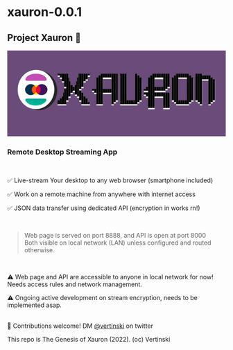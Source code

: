 # xauron-0.0.1
## Project Xauron 🔮

![logo](https://github.com/vertinski/xauron/blob/main/resources/logo-002_small.png "xauron")

### Remote Desktop Streaming App 

<br/>

✅ Live-stream Your desktop to any web browser (smartphone included)

✅ Work on a remote machine from anywhere with internet access

✅ JSON data transfer using dedicated API (encryption in works rn!)

<br/>

> Web page is served on port 8888, and API is open at port 8000  
> Both visible on local network (LAN) unless configured and routed otherwise.  

<br/>

⚠️ Web page and API are accessible to anyone in local network for now! Needs access rules and network management. 

⚠️ Ongoing active development on stream encryption, needs to be implemented asap. 

<br/>
🤝 Contributions welcome!  DM <a href="https://twitter.com/vertinski">@vertinski</a> on twitter
<br/>

This repo is The Genesis of Xauron (2022). 
(oc) Vertinski
